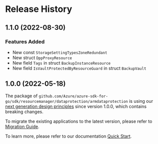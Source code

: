 # Release History

## 1.1.0 (2022-08-30)
### Features Added

- New const `StorageSettingTypesZoneRedundant`
- New struct `DppProxyResource`
- New field `Tags` in struct `BackupInstanceResource`
- New field `IsVaultProtectedByResourceGuard` in struct `BackupVault`


## 1.0.0 (2022-05-18)

The package of `github.com/Azure/azure-sdk-for-go/sdk/resourcemanager/dataprotection/armdataprotection` is using our [next generation design principles](https://azure.github.io/azure-sdk/general_introduction.html) since version 1.0.0, which contains breaking changes.

To migrate the existing applications to the latest version, please refer to [Migration Guide](https://aka.ms/azsdk/go/mgmt/migration).

To learn more, please refer to our documentation [Quick Start](https://aka.ms/azsdk/go/mgmt).
